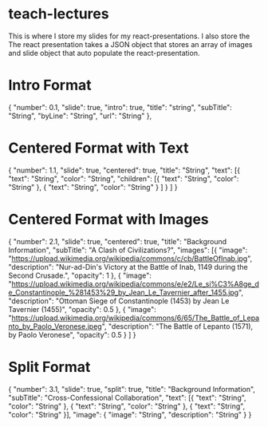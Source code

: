 # teach-lectures
This is where I store my slides for my react-presentations. I also store the  The react presentation takes a JSON object that stores an array of images and slide object that auto populate the react-presentation.

# Intro Format
{
  "number": 0.1,
  "slide": true,
  "intro": true,
  "title": "string",
  "subTitle": "String",
  "byLine": "String",
  "url": "String"
},

# Centered Format with Text
{
  "number": 1.1,
  "slide": true,
  "centered": true,
  "title": "String",
  "text": [{
      "text": "String",
      "color": "String",
      "children": [{
          "text": "String",
          "color": "String"
        },
        {
          "text": "String",
          "color": "String"
        }
      ]
    }
  ]
}

# Centered Format with Images
{
  "number": 2.1,
  "slide": true,
  "centered": true,
  "title": "Background Information",
  "subTitle": "A Clash of Civilizations?",
  "images": [{
      "image": "https://upload.wikimedia.org/wikipedia/commons/c/cb/BattleOfInab.jpg",
      "description": "Nur-ad-Din's Victory at the Battle of Inab, 1149 during the Second Crusade.",
      "opacity": 1
    },
    {
      "image": "https://upload.wikimedia.org/wikipedia/commons/e/e2/Le_si%C3%A8ge_de_Constantinople_%281453%29_by_Jean_Le_Tavernier_after_1455.jpg",
      "description": "Ottoman Siege of Constantinople (1453) by Jean Le Tavernier (1455)",
      "opacity": 0.5
    },
    {
      "image": "https://upload.wikimedia.org/wikipedia/commons/6/65/The_Battle_of_Lepanto_by_Paolo_Veronese.jpeg",
      "description": "The Battle of Lepanto (1571), by Paolo Veronese",
      "opacity": 0.5
    }
  ]
}
# Split Format
{
  "number": 3.1,
  "slide": true,
  "split": true,
  "title": "Background Information",
  "subTitle": "Cross-Confessional Collaboration",
  "text": [{
      "text": "String",
      "color": "String"
    },
    {
      "text": "String",
      "color": "String"
    },
    {
      "text": "String",
      "color": "String"
    }],
  "image": {
    "image": "String",
    "description": "String"
  }
}



